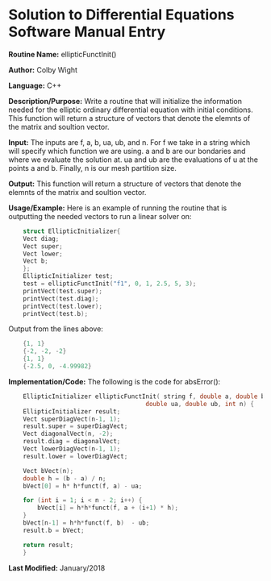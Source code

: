 # Solution to Differential Equations Software Manual Entry


**Routine Name:**         ellipticFunctInit()

**Author:** Colby Wight

**Language:** C++

**Description/Purpose:** Write a routine that will initialize the information needed for the elliptic ordinary differential equation with initial conditions. This function will return a structure of vectors that denote the elemnts of the matrix and soultion vector. 

**Input:** The inputs are f, a, b, ua, ub, and n. For f we take in a string which will specify which function we are using. a and b are our bondaries and where we evaluate the solution at. ua and ub are the evaluations of u at the points a and b. Finally, n is our mesh partition size. 

**Output:** This function will return a structure of vectors that denote the elemnts of the matrix and soultion vector. 

**Usage/Example:** Here is an example of running the routine that is outputting the needed vectors to run a linear solver on: 

```C++
    struct EllipticInitializer{
    Vect diag;
    Vect super;
    Vect lower;
    Vect b;
    };
    EllipticInitializer test;
    test = ellipticFunctInit("f1", 0, 1, 2.5, 5, 3);
    printVect(test.super);
    printVect(test.diag);
    printVect(test.lower);
    printVect(test.b);
```

Output from the lines above:
```C++
    {1, 1}
    {-2, -2, -2}
    {1, 1}
    {-2.5, 0, -4.99982}
```

**Implementation/Code:** The following is the code for absError():

```C++
    EllipticInitializer ellipticFunctInit( string f, double a, double b,
                                      double ua, double ub, int n) {
    EllipticInitializer result;
    Vect superDiagVect(n-1, 1);
    result.super = superDiagVect;
    Vect diagonalVect(n, -2);
    result.diag = diagonalVect;
    Vect lowerDiagVect(n-1, 1);
    result.lower = lowerDiagVect;

    Vect bVect(n);
    double h = (b - a) / n;
    bVect[0] = h* h*funct(f, a) - ua;

    for (int i = 1; i < n - 2; i++) {
        bVect[i] = h*h*funct(f, a + (i+1) * h);
    }
    bVect[n-1] = h*h*funct(f, b)  - ub;
    result.b = bVect;

    return result;
    }
```

**Last Modified:** January/2018
